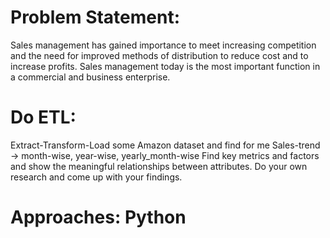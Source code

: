 # Problem Statement:
Sales management has gained importance to meet increasing competition and the need for improved methods of distribution to reduce cost and to increase profits. Sales management today is the most important function in a commercial and business enterprise. 
# Do ETL: 
Extract-Transform-Load some Amazon dataset and find for me Sales-trend -> month-wise, year-wise, yearly_month-wise Find key metrics and factors and show the meaningful relationships between attributes. Do your own research and come up with your findings. 
# Approaches: Python
